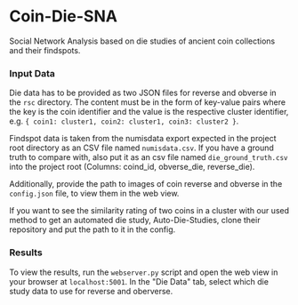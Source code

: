 # Coin-Die-SNA

Social Network Analysis based on die studies of ancient coin collections and their findspots.

### Input Data
Die data has to be provided as two JSON files for reverse and obverse in the `rsc` directory. The content must be in the form of key-value pairs where the key is the coin identifier and the value is the respective cluster identifier, e.g. `{ coin1: cluster1, coin2: cluster1, coin3: cluster2 }`.

Findspot data is taken from the numisdata export expected in the project root directory as an CSV file named `numisdata.csv`. If you have a ground truth to compare with, also put it as an csv file named `die_ground_truth.csv` into the project root (Columns: coind_id, obverse_die, reverse_die).

Additionally, provide the path to images of coin reverse and obverse in the `config.json` file, to view them in the web view.

If you want to see the similarity rating of two coins in a cluster with our used method to get an automated die study, Auto-Die-Studies, clone their repository and put the path to it in the config.


### Results
To view the results, run the `webserver.py` script and open the web view in your browser at `localhost:5001`.
In the "Die Data" tab, select which die study data to use for reverse and oberverse.